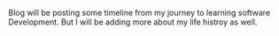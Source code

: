 Blog will be posting some timeline from my journey to learning software Development. But I will be adding more about my life histroy as well.
